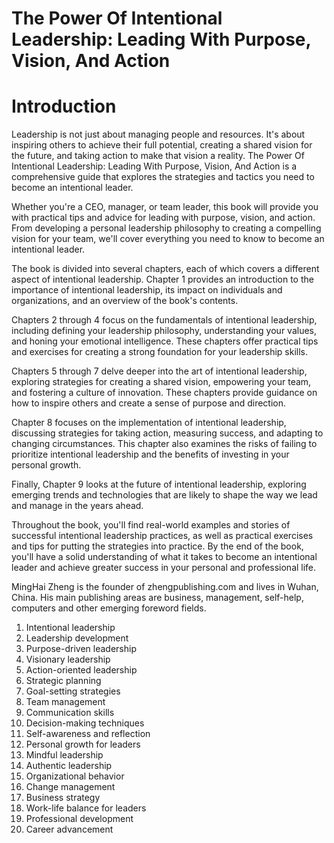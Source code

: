 # The Power Of Intentional Leadership: Leading With Purpose, Vision, And Action

# Introduction

Leadership is not just about managing people and resources. It's about inspiring others to achieve their full potential, creating a shared vision for the future, and taking action to make that vision a reality. The Power Of Intentional Leadership: Leading With Purpose, Vision, And Action is a comprehensive guide that explores the strategies and tactics you need to become an intentional leader.

Whether you're a CEO, manager, or team leader, this book will provide you with practical tips and advice for leading with purpose, vision, and action. From developing a personal leadership philosophy to creating a compelling vision for your team, we'll cover everything you need to know to become an intentional leader.

The book is divided into several chapters, each of which covers a different aspect of intentional leadership. Chapter 1 provides an introduction to the importance of intentional leadership, its impact on individuals and organizations, and an overview of the book's contents.

Chapters 2 through 4 focus on the fundamentals of intentional leadership, including defining your leadership philosophy, understanding your values, and honing your emotional intelligence. These chapters offer practical tips and exercises for creating a strong foundation for your leadership skills.

Chapters 5 through 7 delve deeper into the art of intentional leadership, exploring strategies for creating a shared vision, empowering your team, and fostering a culture of innovation. These chapters provide guidance on how to inspire others and create a sense of purpose and direction.

Chapter 8 focuses on the implementation of intentional leadership, discussing strategies for taking action, measuring success, and adapting to changing circumstances. This chapter also examines the risks of failing to prioritize intentional leadership and the benefits of investing in your personal growth.

Finally, Chapter 9 looks at the future of intentional leadership, exploring emerging trends and technologies that are likely to shape the way we lead and manage in the years ahead.

Throughout the book, you'll find real-world examples and stories of successful intentional leadership practices, as well as practical exercises and tips for putting the strategies into practice. By the end of the book, you'll have a solid understanding of what it takes to become an intentional leader and achieve greater success in your personal and professional life.

MingHai Zheng is the founder of zhengpublishing.com and lives in Wuhan, China. His main publishing areas are business, management, self-help, computers and other emerging foreword fields.



1. Intentional leadership
2. Leadership development
3. Purpose-driven leadership
4. Visionary leadership
5. Action-oriented leadership
6. Strategic planning
7. Goal-setting strategies
8. Team management
9. Communication skills
10. Decision-making techniques
11. Self-awareness and reflection
12. Personal growth for leaders
13. Mindful leadership
14. Authentic leadership
15. Organizational behavior
16. Change management
17. Business strategy
18. Work-life balance for leaders
19. Professional development
20. Career advancement

